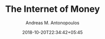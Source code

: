 ---
title: "The Internet of Money"
date: 2018-10-20T22:34:42+05:45
draft: false
author: 'Andreas M. Antonopoulos'
read_year: '2017'
recommendation: '5'
url: /bookshelf/internet-of-money/
---
